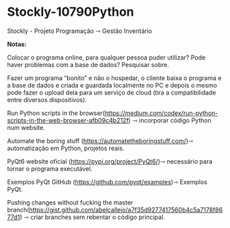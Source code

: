 # Stockly-10790Python
Stockly - Projeto Programação ⇾ Gestão Inventário

**Notas:**

Colocar o programa online, para qualquer pessoa puder utilizar? Pode haver problemas com a base de dados? Pesquisar sobre.

Fazer um programa “bonito” e não o hospedar, o cliente baixa o programa e a base de dados e criada e guardada localmente no PC e depois o mesmo pode fazer o upload dela para um serviço de cloud (tira a compatibilidade entre diversos dispositivos).

Run Python scripts in the browser(https://medium.com/codex/run-python-scripts-in-the-web-browser-afb09c4b212f) ⇾ incorporar código Python num website.

Automate the boring stuff (https://automatetheboringstuff.com/)⇾ automatização em Python, projetos reais.

PyQt6 website oficial (https://pypi.org/project/PyQt6/)⇾ necessário para tornar o programa executável.

Exemplos PyQt GitHub (https://github.com/pyqt/examples)⇾ Exemplos PyQt.

Pushing changes without fucking the master branch(https://gist.github.com/abelcallejo/a7f35d9277417560b4c5a7178f8677d1) ⇾ criar branches sem rebentar o código principal.
